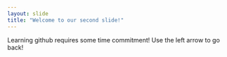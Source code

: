 ```yaml
---
layout: slide
title: "Welcome to our second slide!"
---
```

Learning github requires some time commitment! 
Use the left arrow to go back!
